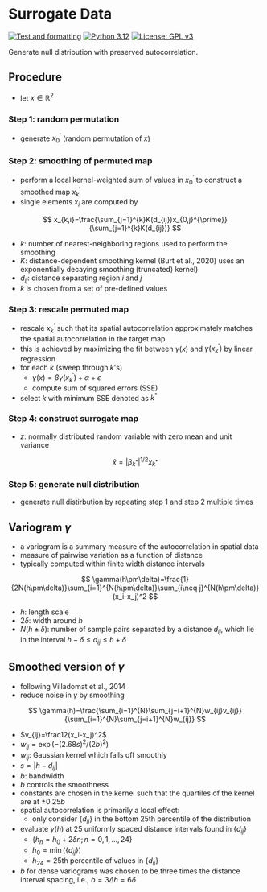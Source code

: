# Surrogate Data

[![Test and formatting](https://github.com/haenelt/surrogate_data/actions/workflows/test.yml/badge.svg)](https://github.com/haenelt/surrogate_data/actions/workflows/test.yml)
[![Python 3.12](https://img.shields.io/badge/python-3.12-blue.svg)](https://www.python.org/downloads/release/python-3127/)
[![License: GPL v3](https://img.shields.io/badge/License-GPLv3-blue.svg)](https://www.gnu.org/licenses/gpl-3.0)

Generate null distribution with preserved autocorrelation.

## Procedure

- let $x\in\mathbb R^2$

### Step 1: random permutation

- generate $x_0^{\prime}$ (random permutation of $x$)

### Step 2: smoothing of permuted map

- perform a local kernel-weighted sum of values in $x_0^{\prime}$ to construct a smoothed map $x_k^{\prime}$
- single elements $x_i$ are computed by

$$
x_{k,i}=\frac{\sum_{j=1}^{k}K(d_{ij})x_{0,j}^{\prime}}{\sum_{j=1}^{k}K(d_{ij})}
$$

- $k$: number of nearest-neighboring regions used to perform the smoothing
- $K$: distance-dependent smoothing kernel (Burt et al., 2020) uses an exponentially decaying smoothing (truncated) kernel)
- $d_{ij}$: distance separating region $i$ and $j$
- $k$ is chosen from a set of pre-defined values

### Step 3: rescale permuted map

- rescale $x_k^{\prime}$ such that its spatial autocorrelation approximately matches the spatial autocorrelation in the target map
- this is achieved by maximizing the fit between $\gamma(x)$ and $\gamma(x_k^{\prime})$ by linear regression
- for each $k$ (sweep through $k$'s)
  - $\gamma(x)=\beta\gamma(x_k^{\prime})+\alpha+\epsilon$
  - compute sum of squared errors (SSE)
- select $k$ with minimum SSE denoted as $k^*$

### Step 4: construct surrogate map

- $z$: normally distributed random variable with zero mean and unit variance

$$
\hat{x}=|\beta_{k^{*}}|^{1/2} x_{{k^{\text{*}}}}
$$

### Step 5: generate null distribution

- generate null distirbution by repeating step 1 and step 2 multiple times

## Variogram $\gamma$

- a variogram is a summary measure of the autocorrelation in spatial data
- measure of pairwise variation as a function of distance
- typically computed within finite width distance intervals

$$
\gamma(h\pm\delta)=\frac{1}{2N(h\pm\delta)}\sum_{i=1}^{N(h\pm\delta)}\sum_{i\neq j}^{N(h\pm\delta)}(x_i-x_j)^2
$$

- $h$: length scale
- $2\delta$: width around $h$
- $N(h\pm\delta)$: number of sample pairs separated by a distance $d_{ij}$, which lie in the interval $h-\delta\leq d_{ij}\leq h+\delta$

## Smoothed version of $\gamma$

- following Villadomat et al., 2014
- reduce noise in $\gamma$ by smoothing

$$
\gamma(h)=\frac{\sum_{i=1}^{N}\sum_{j=i+1}^{N}w_{ij}v_{ij}}{\sum_{i=1}^{N}\sum_{j=i+1}^{N}w_{ij}}
$$

- $v_{ij}=\frac12(x_i-x_j)^2$
- $w_{ij}=\exp(-(2.68s)^2/(2b)^2)$
- $w_{ij}$: Gaussian kernel which falls off smoothly
- $s=|h-d_{ij}|$
- $b$: bandwidth
- $b$ controls the smoothness
- constants are chosen in the kernel such that the quartiles of the kernel are at $\pm0.25b$
- spatial autocorrelation is primarily a local effect:
  - only consider $\{d_{ij}\}$ in the bottom 25th percentile of the distribution
- evaluate $\gamma(h)$ at 25 uniformly spaced distance intervals found in $\{d_{ij}\}$
  - $\{h_n=h_0+2\delta n;\,n=0,1,\dots,24\}$
  - $h_0=\min(\{d_{ij}\})$
  - $h_{24}=\text{25th percentile of values in }\{d_{ij}\}$
- $b$ for dense variograms was chosen to be three times the distance interval spacing, i.e., $b=3\Delta h=6\delta$
